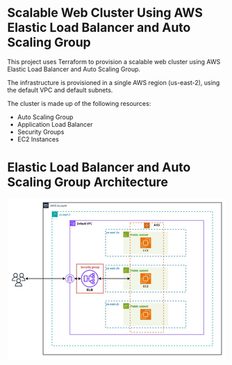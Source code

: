 # Scalable Web Cluster Using AWS Elastic Load Balancer and Auto Scaling Group

This project uses Terraform to provision a scalable web cluster using AWS Elastic Load Balancer and Auto Scaling Group.

The infrastructure is provisioned in a single AWS region (us-east-2), using the 
default VPC and default subnets.

The cluster is made up of the following resources:
- Auto Scaling Group
- Application Load Balancer
- Security Groups
- EC2 Instances

# Elastic Load Balancer and Auto Scaling Group Architecture
![alt elb and asg](assets/elb-asg.jpg)
